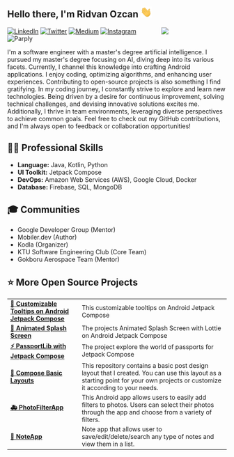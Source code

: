 <h2> Hello there, I'm Ridvan Ozcan <img src="https://raw.githubusercontent.com/ABSphreak/ABSphreak/master/gifs/Hi.gif" height="25px"></h2>

<img align="right" src="https://media2.giphy.com/media/zhYSVCirREeIZtONCI/giphy.gif" width='150'/> 

[![LinkedIn](https://img.shields.io/badge/LinkedIn-4682B4?style=for-the-badge&logo=linkedin&logoColor=white)](https://www.linkedin.com/in/ridvanozcan/) [![Twitter](https://img.shields.io/badge/Twitter-1E90FF?style=for-the-badge&logo=twitter&logoColor=white)](https://twitter.com/48ridvanozcan) [![Medium](https://img.shields.io/badge/Medium-555555?style=for-the-badge&logo=medium&logoColor=white)](https://medium.com/@ridvanozcan48) [![Instagram](https://img.shields.io/badge/Instagram-E4405F?style=for-the-badge&logo=instagram&logoColor=white)](https://www.instagram.com/mr.softwareengineer/) <img src="https://komarev.com/ghpvc/?username=ridvanozcan" alt="Parply" />

I'm a software engineer with a master's degree artificial intelligence. I pursued my master's degree focusing on AI, diving deep into its various facets. Currently, I channel this knowledge into crafting Android applications. I enjoy coding, optimizing algorithms, and enhancing user experiences. Contributing to open-source projects is also something I find gratifying. In my coding journey, I constantly strive to explore and learn new technologies. Being driven by a desire for continuous improvement, solving technical challenges, and devising innovative solutions excites me. Additionally, I thrive in team environments, leveraging diverse perspectives to achieve common goals. Feel free to check out my GitHub contributions, and I'm always open to feedback or collaboration opportunities!


## 👨‍💻 Professional Skills

-  **Language:**  Java, Kotlin, Python
-  **UI Toolkit:**  Jetpack Compose
-  **DevOps:**  Amazon Web Services (AWS), Google Cloud, Docker
-  **Database:** Firebase, SQL, MongoDB

## 🎓 Communities 

- Google Developer Group (Mentor)
- Mobiler.dev (Author)
- Kodla (Organizer)
- KTU Software Engineering Club (Core Team)
- Gokboru Aerospace Team (Mentor)


## ⭐️ More Open Source Projects

<table>
  <tbody>
    <tr>
      <td><a href="https://github.com/ridvanozcan/PandaTooltip"><b>🐼 Customizable Tooltips on Android Jetpack Compose</b></a></td>
      <td>This customizable tooltips on Android Jetpack Compose</td>
    </tr>
	  <tr>
      <td><a href="https://github.com/ridvanozcan/AnimatedSplashScreen"><b>🤖 Animated Splash Screen</b></a></td>
      <td>The projects Animated Splash Screen with Lottie on Android Jetpack Compose</td>
    </tr>
    <tr>
      <td><a href="https://github.com/ridvanozcan/PassportLib"><b>⚡️ PassportLib with Jetpack Compose</b></a></td>
      <td>The project explore the world of passports for Jetpack Compose</td>
    </tr>
    <tr>
      <td><a href="https://github.com/ridvanozcan/Compose-Basic-Layouts"><b>🏀 Compose Basic Layouts</b></a></td>
      <td>This repository contains a basic post design layout that I created. You can use this layout as a starting point for your own projects or customize it according to your needs.</td>
    </tr>
    <tr>
      <td><a href="https://github.com/ridvanozcan/PhotoFilterApp"><b>🚑 PhotoFilterApp</b></a></td>
      <td>This Android app allows users to easily add filters to photos. Users can select their photos through the app and choose from a variety of filters.</td>
    </tr>
    <tr>
      <td><a href="https://github.com/ridvanozcan/NoteApp"><b>🤖 NoteApp</b></a></td>
      <td>Note app that allows user to save/edit/delete/search any type of notes and view them in a list.</td>
    </tr>
  </tbody>
</table>
